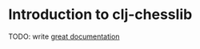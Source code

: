 # Introduction to clj-chesslib

TODO: write [great documentation](http://jacobian.org/writing/great-documentation/what-to-write/)
